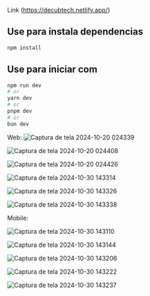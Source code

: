 
Link (https://decubtech.netlify.app/)

## Use para instala dependencias
```bash
npm install
```

## Use para iniciar com
```bash
npm run dev
# or
yarn dev
# or
pnpm dev
# or
bun dev
```

 Web:
![Captura de tela 2024-10-20 024339](https://github.com/user-attachments/assets/b5d941f9-d756-4d54-9ccd-a1a3a5785022)

![Captura de tela 2024-10-20 024408](https://github.com/user-attachments/assets/27c0291d-1483-4aa5-93a2-0c1dda08b852)

![Captura de tela 2024-10-20 024426](https://github.com/user-attachments/assets/83514ff6-08c4-4c04-be04-2c719fe961c7)

![Captura de tela 2024-10-30 143314](https://github.com/user-attachments/assets/9bb7f0c9-242f-47be-a6d2-6931e19a467f)

![Captura de tela 2024-10-30 143326](https://github.com/user-attachments/assets/63e7cbb8-0a23-476f-a19e-f9ab30c663bf)

![Captura de tela 2024-10-30 143338](https://github.com/user-attachments/assets/5b33964f-b890-41d0-82a4-d62edbf1ca22)

Mobile:

![Captura de tela 2024-10-30 143110](https://github.com/user-attachments/assets/8bda7c46-d36c-4552-9d45-24213a86aca0)

![Captura de tela 2024-10-30 143144](https://github.com/user-attachments/assets/5de52488-5592-482a-b153-f494041c1c91)

![Captura de tela 2024-10-30 143206](https://github.com/user-attachments/assets/0420cd82-662f-487d-955a-05cb0efce64f)

![Captura de tela 2024-10-30 143222](https://github.com/user-attachments/assets/08ed1154-b403-4eea-ba89-e4d8d7f7644b)

![Captura de tela 2024-10-30 143237](https://github.com/user-attachments/assets/4ba7ab18-f211-424d-b27d-223e19441d95)




